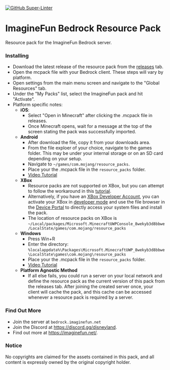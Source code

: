 [![GitHub Super-Linter](https://github.com/Kas-tle/imaginefun-bedrock-rp/workflows/Lint%20Code%20Base/badge.svg)](https://github.com/marketplace/actions/super-linter)
# ImagineFun Bedrock Resource Pack
Resource pack for the ImagineFun Bedrock server.

### Installing
 - Download the latest release of the resource pack from the [releases](https://github.com/Kas-tle/imaginefun-bedrock-rp/releases/latest) tab.
 - Open the mcpack file with your Bedrock client. These steps will vary by platform.
 - Open settings from the main menu screen and navigate to the "Global Resources" tab.
 - Under the "My Packs" list, select the ImagineFun pack and hit "Activate".
 - Platform specific notes:
   - **iOS**:
     - Select "Open in Minecraft" after clicking the .mcpack file in releases.
     - Once Minecraft opens, wait for a message at the top of the screen stating the pack was successfully imported.
   - **Android**
     - After download the file, copy it from your downloads area.
     - From the file exploer of your choice, navigate to the games folder. This may be under your internal storage or on an SD card depending on your setup.
     - Navigate to `~/games/com.mojang/resource_packs`.
     - Place your the .mcpack file in the `resource_packs` folder.
     - [Video Tutorial](https://www.youtube.com/watch?v=dhgAYTmmH7U)
   - **XBox**
     - Resource packs are not supported on XBox, but you can attempt to follow the workaround in this [tutorial](https://www.youtube.com/watch?v=NqzeCGklAp8).
     - Alternatively, if you have an [XBox Developer Account](https://developer.microsoft.com/en-us/store/register/), you can activate your XBox in [developer mode](https://docs.microsoft.com/en-us/windows/uwp/xbox-apps/devkit-activation) and use the file browser in the [Device Portal](https://docs.microsoft.com/en-us/windows/uwp/xbox-apps/device-portal-xbox) to directly access your system files and install the pack.
     - The location of resource packs on XBox is `~/Local/packages/Microsoft.MinecraftUWPConsole_8wekyb3d8bbwe/LocalState/games/com.mojang/resource_packs`
   - **Windows**
     - Press Win+R
     - Enter the directory: `%localappdata%\Packages\Microsoft.MinecraftUWP_8wekyb3d8bbwe\LocalState\games\com.mojang\resource_packs`
     - Place your the .mcpack file in the `resource_packs` folder.
     - [Video Tutorial](https://www.youtube.com/watch?v=6iq9ps9uPYE)
   - **Platform Agnostic Method**
     - If all else fails, you could run a server on your local network and define the resource pack as the current version of this pack from the releases tab. After joining the created server once, your client will cache the pack, and this cache can be accessed whenever a resource pack is required by a server.

### Find Out More
  - Join the server at `bedrock.imaginefun.net`
  - Join the Discord at https://discord.gg/disneyland.
  - Find out more at https://imaginefun.net/.

### Notice
No copyrights are claimed for the assets contained in this pack, and all content is expressly owned by the original copyright holder.
